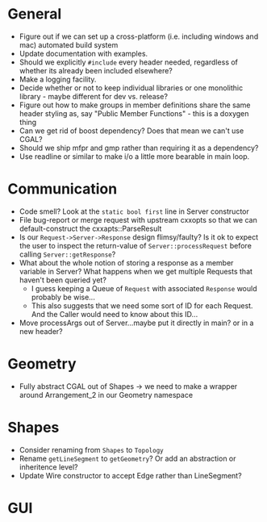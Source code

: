 # General
- Figure out if we can set up a cross-platform (i.e. including windows and mac) automated
  build system
- Update documentation with examples.
- Should we explicitly `#include` every header needed, regardless of whether its already
  been included elsewhere?
- Make a logging facility.
- Decide whether or not to keep individual libraries or one monolithic library - maybe
  different for dev vs. release?
- Figure out how to make groups in member definitions share the same header styling as,
  say "Public Member Functions" - this is a doxygen thing
- Can we get rid of boost dependency? Does that mean we can't use CGAL?
- Should we ship mfpr and gmp rather than requiring it as a dependency?
- Use readline or similar to make i/o a little more bearable in main loop.
# Communication
- Code smell? Look at the `static bool first` line in Server constructor
- File bug-report or merge request with upstream cxxopts so that we can default-construct
  the cxxapts::ParseResult
- Is our `Request->Server->Response` design flimsy/faulty? Is it ok to expect the user to
  inspect the return-value of `Server::processRequest` before calling
  `Server::getResponse`?
- What about the whole notion of storing a response as a member variable in Server? What
  happens when we get multiple Requests that haven't been queried yet?
  - I guess keeping a Queue of `Request` with associated `Response` would probably be
    wise...
  - This also suggests that we need some sort of ID for each Request. And the Caller would
    need to know about this ID...
- Move processArgs out of Server...maybe put it directly in main? or in a new header?
# Geometry
- Fully abstract CGAL out of Shapes -> we need to make a wrapper around Arrangement_2 in
  our Geometry namespace
# Shapes
- Consider renaming from `Shapes` to `Topology`
- Rename `getLineSegment` to `getGeometry`? Or add an abstraction or inheritence level?
- Update Wire constructor to accept Edge rather than LineSegment?

# GUI

